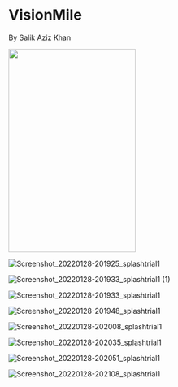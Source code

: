 # VisionMile

By Salik Aziz Khan

<img src="https://user-images.githubusercontent.com/76683360/151568563-29a037c3-41c7-44ce-9e7f-2dc6501d5cd3.png" width="250" height="400" />

![Screenshot_20220128-201925_splashtrial1](https://user-images.githubusercontent.com/76683360/151568563-29a037c3-41c7-44ce-9e7f-2dc6501d5cd3.png)

![Screenshot_20220128-201933_splashtrial1 (1)](https://user-images.githubusercontent.com/76683360/151568578-28ba704c-6cf8-4a65-a650-a32ec4c46def.png)

![Screenshot_20220128-201933_splashtrial1](https://user-images.githubusercontent.com/76683360/151568583-bfcd7769-d7e3-43f5-9647-79a4224141c2.png)

![Screenshot_20220128-201948_splashtrial1](https://user-images.githubusercontent.com/76683360/151568586-ac8715fd-cefc-4287-8676-248238b0e10d.png)

![Screenshot_20220128-202008_splashtrial1](https://user-images.githubusercontent.com/76683360/151568591-0f015e36-831d-4fda-b932-ddd66b72f409.png)

![Screenshot_20220128-202035_splashtrial1](https://user-images.githubusercontent.com/76683360/151568595-9eae4a41-ff69-42f8-8456-ede74df7569c.png)

![Screenshot_20220128-202051_splashtrial1](https://user-images.githubusercontent.com/76683360/151568601-50d0d3b9-b389-4531-beb4-235bf5d74051.png)

![Screenshot_20220128-202108_splashtrial1](https://user-images.githubusercontent.com/76683360/151568604-28af5e76-619a-48d5-ac14-673ce5a236a2.png)
